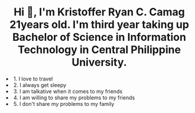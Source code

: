 <h1 align="center">Hi 👋, I'm Kristoffer Ryan C. Camag 21years old. I'm third year taking up Bachelor of Science in Information Technology in Central Philippine University.</h1>
<li align="left">1. I love to travel</li>
<li align="left">2. I always get sleepy</li>
<li align="left">3. I am talkative when it comes to my friends</li>
<li align="left">4. I am willing to share my problems to my friends</li>
<li align="left">5. I don't share my problems to my family</li>

